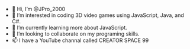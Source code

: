 - 👋 Hi, I’m @JPro_2000
- 👀 I’m interested in coding 3D video games using JavaScript, Java, and C#.
- 🌱 I’m currently learning more about JavaScript.
- 💞️ I’m looking to collaborate on my programing skills.
- 📫 I have a YouTube channal called CREATOR SPACE 99

<!---
JPro_2000/JPro_2000 is a ✨ special ✨ repository because its `README.md` (this file) appears on your GitHub profile.
You can click the Preview link to take a look at your changes.
--->
